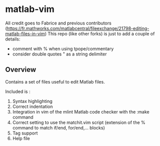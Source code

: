 # matlab-vim

All credit goes to Fabrice and previous contributors (https://fr.mathworks.com/matlabcentral/fileexchange/21798-editing-matlab-files-in-vim)
This repo (like other forks) is just to add a couple of details:
* comment with % when using tpope/commentary
* consider double quotes " as a string delimiter

## Overview
Contains a set of files useful to edit Matlab files.

Included is : 
1) Syntax highlighting 
2) Correct indentation 
3) Integration in vim of the mlint Matlab code checker with the :make command 
4) Correct setting to use the matchit.vim script (extension of the % command to match if/end, for/end,... blocks) 
5) Tag support 
6) Help file

